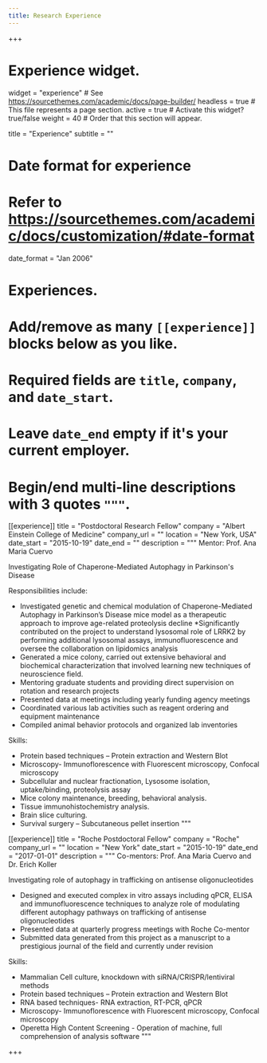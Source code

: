 ```yaml
---
title: Research Experience
---
```


+++
# Experience widget.
widget = "experience"  # See https://sourcethemes.com/academic/docs/page-builder/
headless = true  # This file represents a page section.
active = true  # Activate this widget? true/false
weight = 40  # Order that this section will appear.

title = "Experience"
subtitle = ""

# Date format for experience
#   Refer to https://sourcethemes.com/academic/docs/customization/#date-format
date_format = "Jan 2006"

# Experiences.
#   Add/remove as many `[[experience]]` blocks below as you like.
#   Required fields are `title`, `company`, and `date_start`.
#   Leave `date_end` empty if it's your current employer.
#   Begin/end multi-line descriptions with 3 quotes `"""`.
[[experience]]
  title = "Postdoctoral Research Fellow"
  company = "Albert Einstein College of Medicine"
  company_url = ""
  location = "New York, USA"
  date_start = "2015-10-19"
  date_end = ""
  description = """
 Mentor: Prof. Ana Maria Cuervo
 
 Investigating Role of Chaperone-Mediated Autophagy in Parkinson's Disease
 
Responsibilities include: 

* Investigated genetic and chemical modulation of Chaperone-Mediated Autophagy in Parkinson’s Disease mice model as a therapeutic approach to improve age-related proteolysis decline
 *Significantly contributed on the project to understand lysosomal role of LRRK2 by performing additional lysosomal assays, immunofluorescence and oversee the collaboration on lipidomics analysis
* Generated a mice colony, carried out extensive behavioral and biochemical characterization that involved learning new techniques of neuroscience field.
* Mentoring graduate students and providing direct supervision on rotation and research projects
* Presented data at meetings including yearly funding agency meetings
* Coordinated various lab activities such as reagent ordering and equipment maintenance
* Compiled animal behavior protocols and organized lab inventories

Skills:
* Protein based techniques – Protein extraction and Western Blot
* Microscopy- Immunoflorescence with Fluorescent microscopy, Confocal microscopy
* Subcellular and nuclear fractionation, Lysosome isolation, uptake/binding, proteolysis assay
* Mice colony maintenance, breeding, behavioral analysis.
* Tissue immunohistochemistry analysis.
* Brain slice culturing.
* Survival surgery – Subcutaneous pellet insertion
  """

[[experience]]
  title = "Roche Postdoctoral Fellow"
  company = "Roche"
  company_url = ""
  location = "New York"
  date_start = "2015-10-19"
  date_end = "2017-01-01"
  description = """
  Co-mentors: Prof. Ana Maria Cuervo and Dr. Erich Koller
  
  Investigating role of autophagy in trafficking on antisense oligonucleotides

* Designed and executed complex in vitro assays including qPCR, ELISA and immunofluorescence techniques to analyze role of modulating different autophagy pathways on trafficking of antisense oligonucleotides
* Presented data at quarterly progress meetings with Roche Co-mentor
* Submitted data generated from this project as a manuscript to a prestigious journal of the field and currently under revision

Skills:
* Mammalian Cell culture, knockdown with siRNA/CRISPR/lentiviral methods
* Protein based techniques – Protein extraction and Western Blot
* RNA based techniques- RNA extraction, RT-PCR, qPCR
* Microscopy- Immunoflorescence with Fluorescent microscopy, Confocal microscopy
* Operetta High Content Screening - Operation of machine, full comprehension of analysis software
"""

+++
